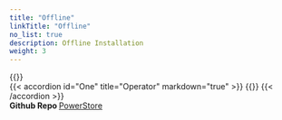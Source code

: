 ```yaml
---
title: "Offline"
linkTitle: "Offline"
no_list: true
description: Offline Installation
weight: 3
---
```


{{<include  file="content/docs/getting-started/installation/offline/dependencies.md" >}}
<br>
{{< accordion id="One" title="Operator" markdown="true" >}} 
{{<include  file="content/docs/getting-started/installation/offline/operator.md" suffix="1">}}
{{< /accordion >}}
<br>
<strong>Github Repo </strong>[PowerStore](https://github.com/dell/csi-powerstore)